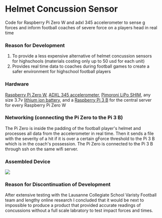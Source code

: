 # Helmet Concussion Sensor
Code for Raspberry Pi Zero W and adxl 345 accelerometer to sense g forces and inform football coaches of severe force on a players head in real time

### Reason for Development
1. To provide a less expensive alternative of helmet concussion sensors for highschools (materials costing only up to 50 usd for each unit)
2. Provides real time data to coaches during football games to create a safer environment for highschool football players

### Hardware
[Raspberry Pi Zero W](https://www.adafruit.com/product/3400), [ADXL 345 accelerometer](https://www.adafruit.com/product/1231), [Pimoroni LiPo SHIM](https://www.adafruit.com/product/3196), any size 3.7v [lithium ion battery](https://www.adafruit.com/?q=lithihium%20ion), and a 
[Raspberry Pi 3 B](https://www.adafruit.com/product/3055) for the central server for every Raspberry Pi Zero W

### Networking (connecting the Pi Zero to the Pi 3 B)
The Pi Zero is inside the padding of the football player's helmet and processes all data from the accelerometer in real time. Then it sends a file with the severity of a hit if it is over a certain gForce threshold to the Pi 3 B which is in the coach's possession. The Pi Zero is connected to the Pi 3 B through ssh on the same wifi server.

### Assembled Device
![](Helmet_Concussion_Sensor_Diagram.png)

### Reason for Discontinuation of Development
After extensive testing with the Lausanne Collegiate School Varisty Football team and lengthy online research I concluded that it would be next to impossible to produce a product that provided accurate readings of concussions without a full scale labratory to test impact forces and times.
